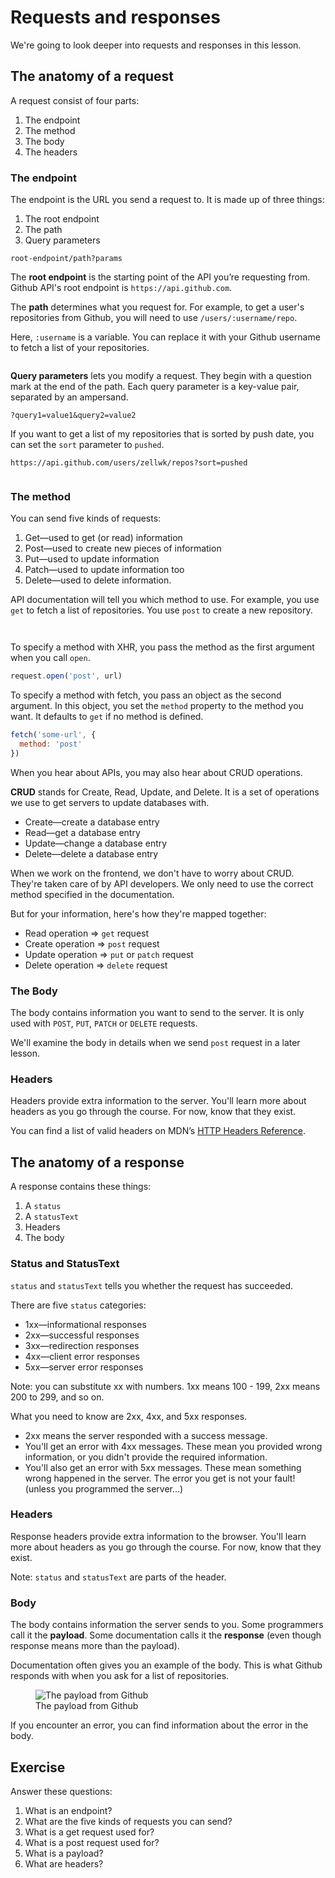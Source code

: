 # Requests and responses

We're going to look deeper into requests and responses in this lesson.

## The anatomy of a request

A request consist of four parts:

1. The endpoint
2. The method
3. The body
4. The headers

### The endpoint

The endpoint is the URL you send a request to. It is made up of three things:

1. The root endpoint
2. The path
3. Query parameters

```
root-endpoint/path?params
```

The **root endpoint** is the starting point of the API you’re requesting from. Github API's root endpoint is `https://api.github.com`.

The **path** determines what you request for. For example, to get a user's repositories from Github, you will need to use `/users/:username/repo`.

Here, `:username` is a variable. You can replace it with your Github username to fetch a list of your repositories.

<figure>
  <img src="../../images/ajax/req-res/github-list-repos.png" alt="">
  <figcaption></figcaption>
</figure>

**Query parameters** lets you modify a request. They begin with a question mark at the end of the path. Each query parameter is a key-value pair, separated by an ampersand.

```
?query1=value1&query2=value2
```

If you want to get a list of my repositories that is sorted by push date, you can set the `sort` parameter to `pushed`.

```
https://api.github.com/users/zellwk/repos?sort=pushed
```

<figure>
  <img src="../../images/ajax/req-res/github-list-repos-params.png" alt="">
  <figcaption></figcaption>
</figure>

### The method

You can send five kinds of requests:

1. Get—used to get (or read) information
2. Post—used to create new pieces of information
3. Put—used to update information
4. Patch—used to update information too
5. Delete—used to delete information.

API documentation will tell you which method to use. For example, you use `get` to fetch a list of repositories. You use `post` to create a new repository.

<figure>
  <img src="../../images/ajax/req-res/github-list-repos.png" alt="">
  <figcaption></figcaption>
</figure>

<figure>
  <img src="../../images/ajax/req-res/github-create-repo.png" alt="">
  <figcaption></figcaption>
</figure>

To specify a method with XHR, you pass the method as the first argument when you call `open`.

```js
request.open('post', url)
```

To specify a method with fetch, you pass an object as the second argument. In this object, you set the `method` property to the method you want. It defaults to `get` if no method is defined.

```js
fetch('some-url', {
  method: 'post'
})
```

When you hear about APIs, you may also hear about CRUD operations.

**CRUD** stands for Create, Read, Update, and Delete. It is a set of operations we use to get servers to update databases with.

- Create—create a database entry
- Read—get a database entry
- Update—change a database entry
- Delete—delete a database entry

When we work on the frontend, we don't have to worry about CRUD. They're taken care of by API developers. We only need to use the correct method specified in the documentation.

But for your information, here's how they're mapped together:

- Read operation => `get` request
- Create operation => `post` request
- Update operation => `put` or `patch` request
- Delete operation => `delete` request

### The Body

The body contains information you want to send to the server. It is only used with `POST`, `PUT`, `PATCH` or `DELETE` requests.

We'll examine the body in details when we send `post` request in a later lesson.

### Headers

Headers provide extra information to the server. You'll learn more about headers as you go through the course. For now, know that they exist.

You can find a list of valid headers on MDN’s [HTTP Headers Reference](https://developer.mozilla.org/en-US/docs/Web/HTTP/Headers).

## The anatomy of a response

A response contains these things:

1. A `status`
2. A `statusText`
3. Headers
4. The body

### Status and StatusText

`status` and `statusText` tells you whether the request has succeeded.

There are five `status` categories:

- 1xx—informational responses
- 2xx—successful responses
- 3xx—redirection responses
- 4xx—client error responses
- 5xx—server error responses

Note: you can substitute xx with numbers. 1xx means 100 - 199, 2xx means 200 to 299, and so on.

What you need to know are 2xx, 4xx, and 5xx responses.

- 2xx means the server responded with a success message.
- You'll get an error with 4xx messages. These mean you provided wrong information, or you didn't provide the required information.
- You'll also get an error with 5xx messages. These mean something wrong happened in the server. The error you get is not your fault! (unless you programmed the server...)

### Headers

Response headers provide extra information to the browser. You'll learn more about headers as you go through the course. For now, know that they exist.

Note: `status` and `statusText` are parts of the header.

### Body

The body contains information the server sends to you. Some programmers call it the **payload**. Some documentation calls it the **response** (even though response means more than the payload).

Documentation often gives you an example of the body. This is what Github responds with when you ask for a list of repositories.

<figure>
  <img src="../../images/ajax/req-res/github-response.png" alt="The payload from Github">
  <figcaption>The payload from Github</figcaption>
</figure>

If you encounter an error, you can find information about the error in the body.

## Exercise

Answer these questions:

1. What is an endpoint?
2. What are the five kinds of requests you can send?
3. What is a get request used for?
4. What is a post request used for?
5. What is a payload?
6. What are headers?
